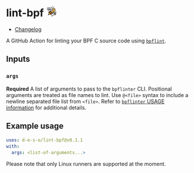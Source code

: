 lint-bpf <img src="https://github.com/d-e-s-o/bpflint/blob/main/var/logo.png" style="height:1em">
========

- [Changelog](CHANGELOG.md)

A GitHub Action for linting your BPF C source code using
[`bpflint`][bpflint].

## Inputs

### `args`

**Required** A list of arguments to pass to the `bpflinter` CLI.
Positional arguments are treated as file names to lint. Use `@<file>`
syntax to include a newline separated file list from `<file>`. Refer to
[`bpflinter` USAGE information][bpflinter-usage] for additional details.


## Example usage

```yaml
uses: d-e-s-o/lint-bpf@v0.1.1
with:
  args: <list-of-arguments...>
```

Please note that only Linux runners are supported at the moment.

[bpflint]: https://github.com/d-e-s-o/bpflint
[bpflinter-usage]: https://github.com/d-e-s-o/bpflint/blob/main/cli/USAGE.md
